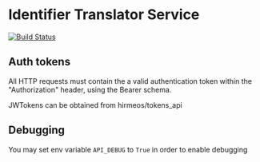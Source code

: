 # Identifier Translator Service
[![Build Status](https://travis-ci.org/hirmeos/identifier_translation_service.svg?branch=master)](https://travis-ci.org/hirmeos/identifier_translation_service)


## Auth tokens
All HTTP requests must contain the a valid authentication token within the "Authorization" header, using the Bearer schema.

JWTokens can be obtained from hirmeos/tokens\_api

## Debugging
You may set env variable `API_DEBUG` to `True` in order to enable debugging
